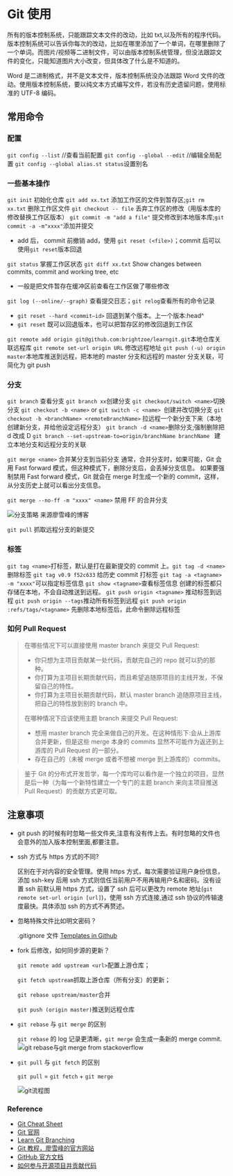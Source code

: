 # Git 使用

所有的版本控制系统，只能跟踪文本文件的改动，比如 txt,以及所有的程序代码。版本控制系统可以告诉你每次的改动，比如在哪里添加了一个单词，在哪里删除了一个单词。而图片/视频等二进制文件，可以由版本控制系统管理，但没法跟踪文件的变化，只能知道图片大小改变，但具体改了什么是不知道的。

Word 是二进制格式，并不是文本文件，版本控制系统没办法跟踪 Word 文件的改动。使用版本控制系统，要以纯文本方式编写文件，若没有历史遗留问题，使用标准的 UTF-8 编码。

## 常用命令

### 配置

`git config --list` //查看当前配置
`git config --global --edit` //编辑全局配置
`git config --global alias.st status`设置别名

### 一些基本操作

`git init` 初始化仓库
`git add xx.txt` 添加工作区的文件到暂存区;`git rm xx.txt` 删除工作区文件
`git checkout -- file` 丢弃工作区的修改（用版本库的修改替换工作区版本）
`git commit -m "add a file"` 提交修改到本地版本库;`git commit -a -m"xxxx"`添加并提交

- add 后， commit 前撤销 add，使用 `git reset (<file>)`；commit 后可以使用`git reset`版本回退

`git status` 掌握工作区状态
`git diff xx.txt` Show changes between commits, commit and working tree, etc

- 一般是把文件暂存在缓冲区前查看在工作区做了哪些修改

`git log (--online/--graph)` 查看提交日志；`git relog`查看所有的命令记录

- `git reset --hard <commit—id>` 回退到某个版本。上一个版本:head^
- `git reset` 既可以回退版本，也可以把暂存区的修改回退到工作区

`git remote add origin git@github.com:brightzoe/learngit.git`本地仓库关联远程库
`git remote set-url origin URL` 修改远程地址
`git push (-u) origin master`本地库推送到远程，把本地的 master 分支和远程的 master 分支关联，可简化为 git push

### 分支

`git branch` 查看分支
`git branch xx`创建分支
`git checkout/switch <name>`切换分支
`git checkout -b <name>` or `git switch -c <name> `创建并改切换分支
`git checkout -b <branchName> <remoteBranchName>` 拉远程一个新分支下来（本地创建新分支，并给他设定远程分支）
`git branch -d <name>`删除分支;强制删除把 d 改成 D
`git branch --set-upstream-to=origin/branchName branchName ` 建立本地分支和远程分支的关联

`git merge <name>` 合并某分支到当前分支
通常，合并分支时，如果可能，Git 会用 Fast forward 模式，但这种模式下，删除分支后，会丢掉分支信息。
如果要强制禁用 Fast forward 模式，Git 就会在 merge 时生成一个新的 commit，这样，从分支历史上就可以看出分支信息。

`git merge --no-ff -m "xxxx" <name>` 禁用 FF 的合并分支

![分支策略 来源廖雪峰的博客](https://cdn.jsdelivr.net/gh/brightzoe/img/20191229195951.png)

`git pull` 抓取远程分支的新提交

### 标签

`git tag <name>`打标签，默认是打在最新提交的 commit 上。`git tag -d <name>`删除标签
`git tag v0.9 f52c633` 给历史 commit 打标签
`git tag -a <tagname> -m "xxxx"`可以指定标签信息
`git show <tagname>`查看标签信息
创建的标签都只存储在本地，不会自动推送到远程。
`git push origin <tagname>` 推动标签到远程 `git push origin --tags`推动所有标签到远程
`git push origin :refs/tags/<tagname>` 先删除本地标签后，此命令删除远程标签

### 如何 Pull Request

> 在哪些情况下可以直接使用 master branch 来提交 Pull Request:
>
> - 你只想为主项目贡献某一处代码，贡献完自己的 repo 就可以扔的那种。
> - 你打算为主项目长期贡献代码，而且希望追随原项目的主线开发，不保留自己的特性。
> - 你打算为主项目长期贡献代码，默认 master branch 追随原项目主线，把自己的特性放到别的 branch 中。
>
> 在哪种情况下应该使用主题 branch 来提交 Pull Request:
>
> - 想用 master branch 完全来做自己的开发。在这种情形下:会从上游库合并更新，但是这些 merge 本身的 commits 显然不可能作为返还到上游库的 Pull Request 的一部分。
> - 存在自己的（未被 merge 或者不想被 merge 到上游库的）commits。

> 鉴于 Git 的分布式开发哲学，每一个库均可以看作是一个独立的项目，显然是后一种（为每一个新特性建立一个专门的主题 branch 来向主项目推送 Pull Request）的贡献方式更可取。

## 注意事项

- git push 的时候有时忽略一些文件夹,注意有没有传上去。有时忽略的文件也会意外的加入版本控制里面,都要注意。

- ssh 方式与 https 方式的不同?

  区别在于对内容的安全管理。使用 https 方式，每次需要验证用户身份信息，添加 ssh-key 后用 ssh 方式则信任当前用户不用再输用户名和密码。没有设置 ssh 前默认用 https 方式，设置了 ssh 后可以更改为 remote 地址(`git remote set-url origin [url]`)，使用 ssh 方式连接,通过 ssh 协议的传输速度最快。具体添加 ssh 的方式不再赘述。

- 忽略特殊文件比如明文密码？

  .gitignore 文件 [Templates in Github](https://github.com/github/gitignore)

- fork 后修改，如何同步源的更新？

  `git remote add upstream <url>`配置上游仓库；

  `git fetch upstream`抓取上游仓库（所有分支）的更新；

  `git rebase upstream/master`合并

  `git push (origin master)`推送到远程仓库

- `git rebase` 与 `git merge` 的区别

  `git rebase` 的 log 记录更清晰，`git merge` 会生成一条新的 merge commit.
  ![git rebase与git merge from stackoverflow](https://i.loli.net/2020/09/06/lGR3ByZYIw8Qfnt.png)

- `git pull` 与 `git fetch` 的区别

  `git pull` = `git fetch` + `git merge`

  ![git流程图](https://i.loli.net/2020/09/06/iO3DlgQRjBXCrM2.png)

### Reference

- [Git Cheat Sheet](https://gitee.com/liaoxuefeng/learn-java/raw/master/teach/git-cheatsheet.pdf)
- [Git 官网](https://git-scm.com/)
- [Learn Git Branching](https://learngitbranching.js.org/)
- [Git 教程，廖雪峰的官方网站](https://www.liaoxuefeng.com/wiki/896043488029600)
- [GitHub 官方文档](https://help.github.com/cn)
- [如何参与开源项目并贡献代码](http://www.qtcn.org/bbs/simple/?t53628.html)
